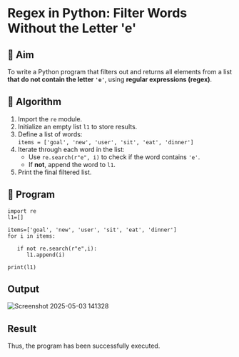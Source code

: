 # Regex in Python: Filter Words Without the Letter 'e'

## 🎯 Aim
To write a Python program that filters out and returns all elements from a list **that do not contain the letter `'e'`**, using **regular expressions (regex)**.

## 🧠 Algorithm
1. Import the `re` module.
2. Initialize an empty list `l1` to store results.
3. Define a list of words:  
   `items = ['goal', 'new', 'user', 'sit', 'eat', 'dinner']`
4. Iterate through each word in the list:
   - Use `re.search(r"e", i)` to check if the word contains `'e'`.
   - If **not**, append the word to `l1`.
5. Print the final filtered list.

## 🧾 Program
```
import re
l1=[] 

items=['goal', 'new', 'user', 'sit', 'eat', 'dinner'] 
for i in items: 

   if not re.search(r"e",i): 
      l1.append(i) 

print(l1)
```
## Output
![Screenshot 2025-05-03 141328](https://github.com/user-attachments/assets/1364682d-b510-462e-83ac-b9b874bfb755)
## Result
Thus, the program has been successfully executed. 
